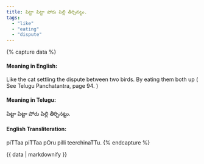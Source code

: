 ```yaml
---
title: పిట్టా పిట్టా పోరు పిల్లి తీర్చినట్టు.
tags:
  - "like"
  - "eating"
  - "dispute"
---
```


{% capture data %}
#### Meaning in English:
Like the cat settling the dispute between two birds.
By eating them both up ( See Telugu Panchatantra, page 94. )

#### Meaning in Telugu:
పిట్టా పిట్టా పోరు పిల్లి తీర్చినట్టు.

#### English Transliteration:
piTTaa piTTaa pOru pilli teerchinaTTu.
{% endcapture %}

{{ data | markdownify }}

